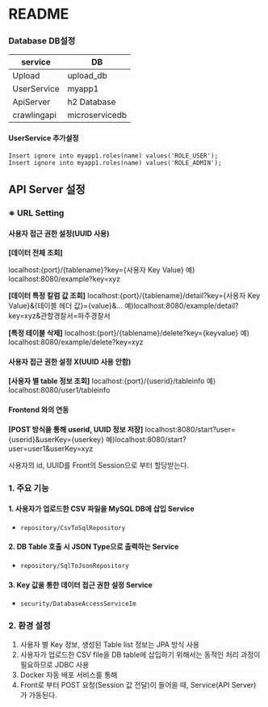 # README

### Database DB설정

| service     | DB             |
| ----------- | -------------- |
| Upload      | upload_db      |
| UserService | myapp1         |
| ApiServer   | h2 Database    |
| crawlingapi | microservicedb |

#### UserService 추가설정

```mysql
Insert ignore into myapp1.roles(name) values('ROLE_USER');
Insert ignore into myapp1.roles(name) values('ROLE_ADMIN');
```


## API Server 설정

### ※ URL Setting

#### 사용자 접근 권한 설정(UUID 사용)

**[데이터 전체 조회]**

localhost:{port}/{tablename}?key={사용자 Key Value}
예) localhost:8080/example?key=xyz

**[데이터 특정 칼럼 값 조회]**
localhost:{port}/{tablename}/detail?key={사용자 Key Value}&{테이블 헤더 값}={value}&...
예)localhost:8080/example/detail?key=xyz&관할경찰서=파주경찰서

**[특정 테이블 삭제]**
localhost:{port}/{tablename}/delete?key={keyvalue}
예) localhost:8080/example/delete?key=xyz


#### 사용자 접근 권한 설정 X(UUID 사용 안함)

**[사용자 별 table 정보 조회]**
localhost:{port}/{userid}/tableinfo
예) localhost:8080/user1/tableinfo


#### Frontend 와의 연동

**[POST 방식을 통해 userid, UUID 정보 저장]**
localhost:8080/start?user={userid}&userKey={userkey}
예)localhost:8080/start?user=user1&userKey=xyz

사용자의 id, UUID를 Front의 Session으로 부터 할당받는다.


### 1. 주요 기능



#### 1. 사용자가 업로드한 CSV 파일을 MySQL DB에 삽입 Service

- `repository/CsvToSqlRepository`



#### 2. DB Table 호출 시 JSON Type으로 출력하는 Service

- `repository/SqlToJsonRepository`



#### 3. Key 값을 통한 데이터 접근 권한 설정 Service

- `security/DatabaseAccessServiceIm`



### 2. 환경 설정

1. 사용자 별 Key 정보, 생성된 Table list 정보는 JPA 방식 사용
2. 사용자가 업로드한 CSV file을 DB table에 삽입하기 위해서는 동적인 처리 과정이 필요하므로 JDBC 사용
3. Docker 자동 배포 서비스를 통해 
3. Front로 부터 POST 요청(Session 값 전달)이 들어을 때, Service(API Server) 가 가동된다.

